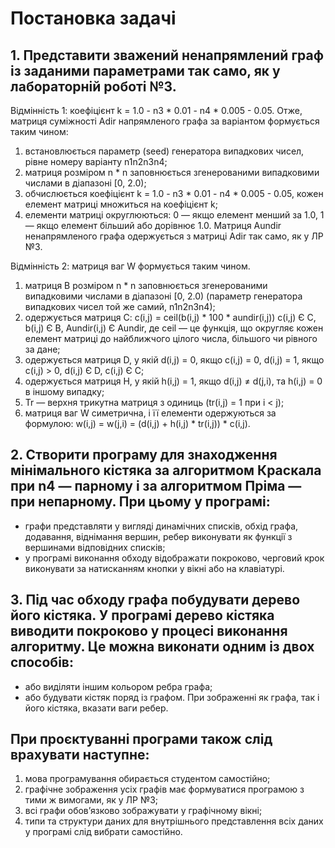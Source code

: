 # Постановка задачi
## 1. Представити зважений ненапрямлений граф iз заданими параметрами так само, як у лабораторнiй роботi №3. 
Вiдмiннiсть 1: коефiцiєнт k = 1.0 - n3 * 0.01 - n4 * 0.005 - 0.05.  Отже, матриця сумiжностi Adir напрямленого графа за варiантом формується таким чином:
1) встановлюється параметр (seed) генератора випадкових чисел, рiвне номеру варiанту n1n2n3n4;
2) матриця розмiром n * n заповнюється згенерованими випадковими числами в дiапазонi [0, 2.0);
3) обчислюється коефiцiєнт k = 1.0 - n3 * 0.01 - n4 * 0.005 - 0.05, кожен елемент матрицi множиться на коефiцiєнт k;
4) елементи матрицi округлюються: 0 — якщо елемент менший за 1.0, 1 — якщо елемент бiльший або дорiвнює 1.0. Матриця Aundir ненапрямленого графа одержується з матрицi Adir так само, як у ЛР №3.

Вiдмiннiсть 2: матриця ваг W формується таким чином.
1) матриця B розмiром n * n заповнюється згенерованими випадковими числами в дiапазонi [0, 2.0) (параметр генератора випадкових чисел той же самий, n1n2n3n4);
2) одержується матриця C:
c(i,j) = ceil(b(i,j) * 100 * aundir(i,j))   c(i,j) Є C, b(i,j) Є B, Aundir(i,j) Є Aundir, де ceil — це функцiя, що округляє кожен елемент матрицi до найближчого цiлого числа, бiльшого чи рiвного за дане;
3) одержується матриця D, у якiй
d(i,j) = 0, якщо c(i,j) = 0,
d(i,j) = 1, якщо c(i,j) > 0, d(i,j) Є D, c(i,j) Є C;
4) одержується матриця H, у якiй
h(i,j) = 1, якщо d(i,j) ≠ d(j,i),
та h(i,j) = 0 в iншому випадку;
5) Tr — верхня трикутна матриця з одиниць (tr(i,j) = 1 при i < j);
6) матриця ваг W симетрична, i її елементи одержуються за формулою: w(i,j) = w(j,i) = (d(i,j) + h(i,j) * tr(i,j)) * c(i,j).

## 2. Створити програму для знаходження мiнiмального кiстяка за алгоритмом Краскала при n4 — парному i за алгоритмом Прiма — при непарному. При цьому у програмi:
- графи представляти у виглядi динамiчних спискiв, обхiд графа, додавання, вiднiмання вершин, ребер виконувати як функцiї з вершинами вiдповiдних спискiв;
- у програмi виконання обходу вiдображати покроково, черговий крок виконувати за натисканням кнопки у вiкнi або на клавiатурi.

## 3. Пiд час обходу графа побудувати дерево його кiстяка. У програмi дерево кiстяка виводити покроково у процесi виконання алгоритму. Це можна виконати одним iз двох способiв:
- або видiляти iншим кольором ребра графа;
- або будувати кiстяк поряд iз графом.
При зображеннi як графа, так i його кiстяка, вказати ваги ребер.

## При проєктуваннi програми також слiд врахувати наступне:
1) мова програмування обирається студентом самостiйно;
2) графiчне зображення усiх графiв має формуватися програмою з тими ж вимогами, як у ЛР №3;
3) всi графи обов’язково зображувати у графiчному вiкнi;
4) типи та структури даних для внутрiшнього представлення всiх даних у програмi слiд вибрати самостiйно.
